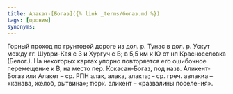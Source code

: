 ```yaml
---
title: Алакат-[Богаз]({% link _terms/богаз.md %})
tags: [ороним]
synonyms:
---
```


Горный проход по грунтовой дороге из дол. р. Тунас в дол. р. Ускут между гг.
Шуври-Кая с З и Хургуч с В; в 5,5 км к Ю от нп Красноселовка (Белог.). На
некоторых картах упорно повторяется его ошибочное перемещение к В, на место пер.
Кокасан-Богаз, под назв. Аликент-Богаз или Алакет – ср. РПН алак, алака, алакта;
– ср. греч. авлакиа – «канава, желоб, рытвина»; тюрк. аликент – «развалины
поселения».
